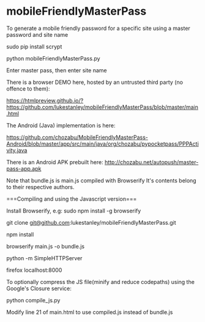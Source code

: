 # mobileFriendlyMasterPass
To generate a mobile friendly password for a specific site using a master password and site name


sudo pip install scrypt

python mobileFriendlyMasterPass.py

Enter master pass, then enter site name

There is a browser DEMO here, hosted by an untrusted third party (no offence to them):


https://htmlpreview.github.io/?https://github.com/lukestanley/mobileFriendlyMasterPass/blob/master/main.html

The Android (Java) implementation is here:

https://github.com/chozabu/MobileFriendlyMasterPass-Android/blob/master/app/src/main/java/org/chozabu/pypocketpass/PPPActivity.java

There is an Android APK prebuilt here: http://chozabu.net/autopush/master-pass-app.apk

Note that bundle.js is main.js compiled with Browserify
It's contents belong to their respective authors. 



===Compiling and using the Javascript version===


Install Browserify, e.g: sudo npm install -g browserify

git clone git@github.com:lukestanley/mobileFriendlyMasterPass.git

npm install

browserify main.js -o bundle.js



python -m SimpleHTTPServer

firefox localhost:8000



To optionally compress the JS file(minify and reduce codepaths) using the Google's Closure service:

python compile_js.py

Modify line 21 of main.html to use compiled.js instead of bundle.js
